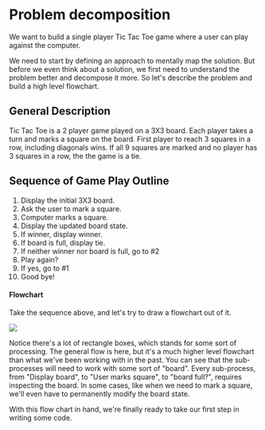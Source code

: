 # Problem decomposition

We want to build a single player Tic Tac Toe game where a user can play
against the computer.

We need to start by defining an approach to mentally map the solution. But
before we even think about a solution, we first need to understand the
problem better and decompose it more. So let's describe the problem and build
a high level flowchart.

## General Description
Tic Tac Toe is a 2 player game played on a 3X3 board. Each player takes a
turn and marks a square on the board. First player to reach 3 squares in a
row, including diagonals wins. If all 9 squares are marked and no player has
3 squares in a row, the the game is a tie.

## Sequence of Game Play Outline

1. Display the initial 3X3 board.
2. Ask the user to mark a square.
3. Computer marks a square.
4. Display the updated board state.
5. If winner, display winner.
6. If board is full, display tie.
7. If neither winner nor board is full, go to #2
8. Play again?
9. If yes, go to #1
10. Good bye!

#### Flowchart

Take the sequence above, and let's try to draw a flowchart out of it.

![](file:///Users/monte/Projects/launch-school/rb101-programming-foundations/lesson_6/images/ttt_flowchart.png)

Notice there's a lot of rectangle boxes, which stands for some sort of processing. The general flow is here, but it's a much higher level flowchart than what we've been working with in the past. You can see that the sub\-processes will need to work with some sort of "board". Every sub\-process, from "Display board", to "User marks square", to "board full?", requires inspecting the board. In some cases, like when we need to mark a square, we'll even have to permanently modify the board state.

With this flow chart in hand, we're finally ready to take our first step in writing some code.
